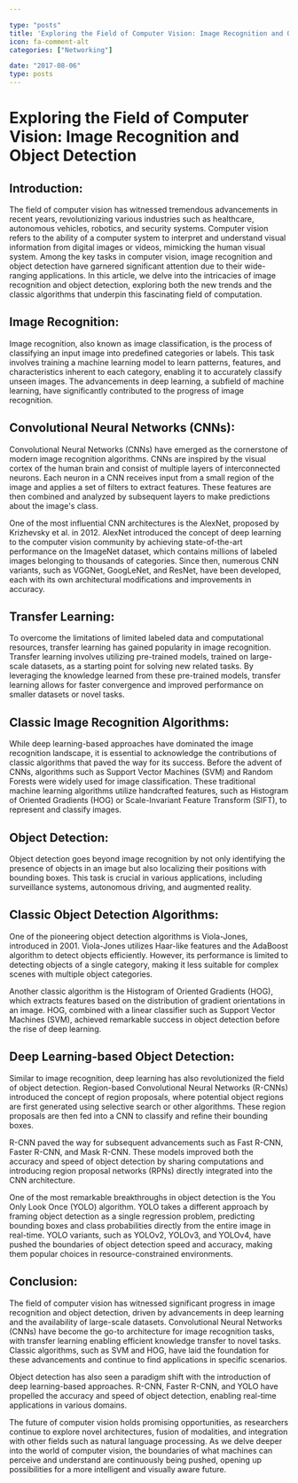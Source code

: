 ```yaml
---

type: "posts"
title: 'Exploring the Field of Computer Vision: Image Recognition and Object Detection'
icon: fa-comment-alt
categories: ["Networking"]

date: "2017-08-06"
type: posts
---
```





# Exploring the Field of Computer Vision: Image Recognition and Object Detection

## Introduction:

The field of computer vision has witnessed tremendous advancements in recent years, revolutionizing various industries such as healthcare, autonomous vehicles, robotics, and security systems. Computer vision refers to the ability of a computer system to interpret and understand visual information from digital images or videos, mimicking the human visual system. Among the key tasks in computer vision, image recognition and object detection have garnered significant attention due to their wide-ranging applications. In this article, we delve into the intricacies of image recognition and object detection, exploring both the new trends and the classic algorithms that underpin this fascinating field of computation.

## Image Recognition:

Image recognition, also known as image classification, is the process of classifying an input image into predefined categories or labels. This task involves training a machine learning model to learn patterns, features, and characteristics inherent to each category, enabling it to accurately classify unseen images. The advancements in deep learning, a subfield of machine learning, have significantly contributed to the progress of image recognition.

## Convolutional Neural Networks (CNNs):

Convolutional Neural Networks (CNNs) have emerged as the cornerstone of modern image recognition algorithms. CNNs are inspired by the visual cortex of the human brain and consist of multiple layers of interconnected neurons. Each neuron in a CNN receives input from a small region of the image and applies a set of filters to extract features. These features are then combined and analyzed by subsequent layers to make predictions about the image's class.

One of the most influential CNN architectures is the AlexNet, proposed by Krizhevsky et al. in 2012. AlexNet introduced the concept of deep learning to the computer vision community by achieving state-of-the-art performance on the ImageNet dataset, which contains millions of labeled images belonging to thousands of categories. Since then, numerous CNN variants, such as VGGNet, GoogLeNet, and ResNet, have been developed, each with its own architectural modifications and improvements in accuracy.

## Transfer Learning:

To overcome the limitations of limited labeled data and computational resources, transfer learning has gained popularity in image recognition. Transfer learning involves utilizing pre-trained models, trained on large-scale datasets, as a starting point for solving new related tasks. By leveraging the knowledge learned from these pre-trained models, transfer learning allows for faster convergence and improved performance on smaller datasets or novel tasks.

## Classic Image Recognition Algorithms:

While deep learning-based approaches have dominated the image recognition landscape, it is essential to acknowledge the contributions of classic algorithms that paved the way for its success. Before the advent of CNNs, algorithms such as Support Vector Machines (SVM) and Random Forests were widely used for image classification. These traditional machine learning algorithms utilize handcrafted features, such as Histogram of Oriented Gradients (HOG) or Scale-Invariant Feature Transform (SIFT), to represent and classify images.

## Object Detection:

Object detection goes beyond image recognition by not only identifying the presence of objects in an image but also localizing their positions with bounding boxes. This task is crucial in various applications, including surveillance systems, autonomous driving, and augmented reality.

## Classic Object Detection Algorithms:

One of the pioneering object detection algorithms is Viola-Jones, introduced in 2001. Viola-Jones utilizes Haar-like features and the AdaBoost algorithm to detect objects efficiently. However, its performance is limited to detecting objects of a single category, making it less suitable for complex scenes with multiple object categories.

Another classic algorithm is the Histogram of Oriented Gradients (HOG), which extracts features based on the distribution of gradient orientations in an image. HOG, combined with a linear classifier such as Support Vector Machines (SVM), achieved remarkable success in object detection before the rise of deep learning.

## Deep Learning-based Object Detection:

Similar to image recognition, deep learning has also revolutionized the field of object detection. Region-based Convolutional Neural Networks (R-CNNs) introduced the concept of region proposals, where potential object regions are first generated using selective search or other algorithms. These region proposals are then fed into a CNN to classify and refine their bounding boxes.

R-CNN paved the way for subsequent advancements such as Fast R-CNN, Faster R-CNN, and Mask R-CNN. These models improved both the accuracy and speed of object detection by sharing computations and introducing region proposal networks (RPNs) directly integrated into the CNN architecture.

One of the most remarkable breakthroughs in object detection is the You Only Look Once (YOLO) algorithm. YOLO takes a different approach by framing object detection as a single regression problem, predicting bounding boxes and class probabilities directly from the entire image in real-time. YOLO variants, such as YOLOv2, YOLOv3, and YOLOv4, have pushed the boundaries of object detection speed and accuracy, making them popular choices in resource-constrained environments.

## Conclusion:

The field of computer vision has witnessed significant progress in image recognition and object detection, driven by advancements in deep learning and the availability of large-scale datasets. Convolutional Neural Networks (CNNs) have become the go-to architecture for image recognition tasks, with transfer learning enabling efficient knowledge transfer to novel tasks. Classic algorithms, such as SVM and HOG, have laid the foundation for these advancements and continue to find applications in specific scenarios.

Object detection has also seen a paradigm shift with the introduction of deep learning-based approaches. R-CNN, Faster R-CNN, and YOLO have propelled the accuracy and speed of object detection, enabling real-time applications in various domains.

The future of computer vision holds promising opportunities, as researchers continue to explore novel architectures, fusion of modalities, and integration with other fields such as natural language processing. As we delve deeper into the world of computer vision, the boundaries of what machines can perceive and understand are continuously being pushed, opening up possibilities for a more intelligent and visually aware future.
